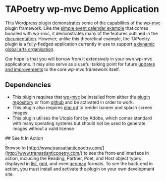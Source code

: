 # TAPoetry wp-mvc Demo Application

This Wordpress plugin demonstrates some of the capabilites of the [wp-mvc](https://github.com/tombenner/wp-mvc) plugin framework. Like the [simple event calendar example](https://github.com/tombenner/wp-mvc/tree/master/examples/events-calendar-example) that comes bundled with wp-mvc, it demonstrates many of the features outlined in the [documentation](http://wpmvc.org/). However, unlike this theoretical example, the TAPoetry plugin is a fully-fledged application currently in use to support [a dynamic global arts organisation](http://www.transatlanticpoetry.com/).

Our hope is that you will borrow from it extensively in your own wp-mvc applications. It may also serve as a useful talking point for future [updates and improvements](https://github.com/tombenner/wp-mvc/issues) to the core wp-mvc framework itself.

## Dependencies

 * This plugin requires that [wp-mvc](http://wpmvc.org/) be installed from either the [plugin repository](https://wordpress.org/plugins/wp-mvc/) or from [github](https://github.com/tombenner/wp-mvc) and be activated in order to work.
 * This plugin also requires [php gd](https://php.net/manual/en/book.image.php) to render banner and splash screen images
 * This plugin utilises the Utopia font by Adobe, which comes standard with many operating systems but should not be used to generate images without a valid license
 
## See It In Action

 Browse to [http://www.transatlanticpoetry.com/](http://www.transatlanticpoetry.com/) to see the front-end interface in action, including the Reading, Partner, Poet, and Host object types displayed in [list](http://www.transatlanticpoetry.com/readings/), [grid](http://www.transatlanticpoetry.com/poets/), and even [geomap](http://www.transatlanticpoetry.com/the-map/) formats. To see the back-end in action, you must install and activate the plugin on your own development site.
